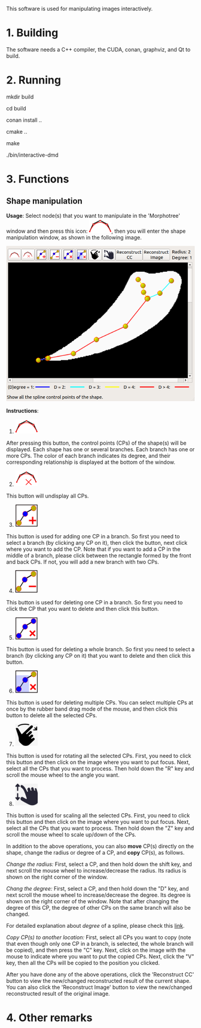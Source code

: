 This software is used for manipulating images interactively.  

# 1. Building


The software needs a C++ compiler, the CUDA, conan, graphviz, and Qt to build. 


# 2. Running

mkdir build

cd build

conan install ..

cmake ..

make

./bin/interactive-dmd 


# 3. Functions


Shape manipulation
---------

**Usage**:
Select node(s) that you want to manipulate in the 'Morphotree' window and then press this icon: <img src="images/Spline_CPs_icon.png" alt="drawing" width="60"/>, then you will enter the shape manipulation window, as shown in the following image.

![ShapeManipulate](images/ShapeManipulate.png)

**Instructions**:

1.  <img src="images/Spline_CPs_icon.png" alt="drawing" width="60"/>
After pressing this button, the control points (CPs) of the shape(s) will be displayed. Each shape has one or several branches. Each branch has one or more CPs. The color of each branch indicates its degree, and their corresponding relationship is displayed at the bottom of the window.

2. <img src="images/Remove_SplineCPs_icon.png" alt="drawing" width="60"/>

This button will undisplay all CPs.

3. <img src="images/AddCP_icon.png" alt="drawing" width="60"/>

This button is used for adding one CP in a branch. So first you need to select a branch (by clicking any CP on it), then click the button, next click where you want to add the CP. Note that if you want to add a CP in the middle of a branch, please click between the rectangle formed by the front and back CPs. If not, you will add a new branch with two CPs.

4. <img src="images/DeleteCP_icon.png" alt="drawing" width="60"/>

This button is used for deleting one CP in a branch. So first you need to click the CP that you want to delete and then click this button.

5. <img src="images/DeleteABranch_icon.png" alt="drawing" width="60"/>

This button is used for deleting a whole branch. So first you need to select a branch (by clicking any CP on it) that you want to delete and then click this button.

6. <img src="images/DeleteMultiCP_icon.png" alt="drawing" width="60"/>

This button is used for deleting multiple CPs. You can select multiple CPs at once by the rubber band drag mode of the mouse, and then click this button to delete all the selected CPs.

7. <img src="images/rotate_CPs.png" alt="drawing" width="60"/>

This button is used for rotating all the selected CPs. First, you need to click this button and then click on the image where you want to put focus. Next, select all the CPs that you want to process. Then hold down the "R" key and scroll the mouse wheel to the angle you want.

8. <img src="images/zoom_in_out.png" alt="drawing" width="60"/>

This button is used for scaling all the selected CPs. First, you need to click this button and then click on the image where you want to put focus. Next, select all the CPs that you want to process. Then hold down the "Z" key and scroll the mouse wheel to scale up/down of the CPs.

In addition to the above operations, you can also **move** CP(s) directly on the shape, change the radius or degree of a CP, and **copy** CP(s), as follows.

*Change the radius:* First, select a CP, and then hold down the shift key, and next scroll the mouse wheel to increase/decrease the radius. Its radius is shown on the right corner of the window.

*Chang the degree:* First, select a CP, and then hold down the "D" key, and next scroll the mouse wheel to increase/decrease the degree. Its degree is shown on the right corner of the window. Note that after changing the degree of this CP, the degree of other CPs on the same branch will also be changed.

For detailed explanation about *degree* of a spline, please check this [link](https://www.geometrictools.com/Documentation/BSplineReduction.pdf).

*Copy CP(s) to another location:* First, select all CPs you want to copy (note that even though only one CP in a branch, is selected, the whole branch will be copied), and then press the "C" key. Next, click on the image with the mouse to indicate where you want to put the copied CPs. Next, click the "V" key, then all the CPs will be copied to the position you clicked. 

After you have done any of the above operations, click the 'Reconstruct CC' button to view the new/changed reconstructed result of the current shape. You can also click the 'Reconstruct Image' button to view the new/changed reconstructed result of the original image.

# 4. Other remarks



